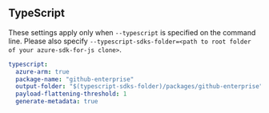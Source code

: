 ## TypeScript

These settings apply only when `--typescript` is specified on the command line.
Please also specify `--typescript-sdks-folder=<path to root folder of your azure-sdk-for-js clone>`.

```yaml $(typescript)
typescript:
  azure-arm: true
  package-name: "github-enterprise"
  output-folder: "$(typescript-sdks-folder)/packages/github-enterprise"
  payload-flattening-threshold: 1
  generate-metadata: true
```

